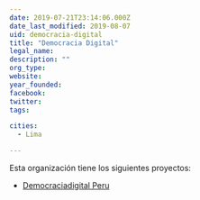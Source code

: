 ```yaml
---
date: 2019-07-21T23:14:06.000Z
date_last_modified: 2019-08-07
uid: democracia-digital
title: "Democracia Digital"
legal_name: 
description: ""
org_type: 
website: 
year_founded: 
facebook: 
twitter: 
tags:

cities: 
  - Lima

---
```


Esta organización tiene los siguientes proyectos:

- [Democraciadigital Peru](/proyectos/democraciadigital-peru)
